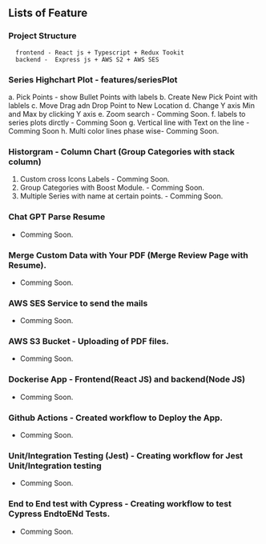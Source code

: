 ## Lists of Feature
  ### Project Structure
      frontend - React js + Typescript + Redux Tookit
      backend -  Express js + AWS S2 + AWS SES
  ### Series Highchart Plot - features/seriesPlot
   a. Pick Points - show Bullet Points with labels
   b. Create New Pick Point with lablels
   c. Move Drag adn Drop Point to New Location
   d. Change Y axis Min and Max by clicking Y axis
   e. Zoom search - Comming Soon.
   f. labels to series plots dirctly - Comming Soon
   g. Vertical line with Text on the line - Comming Soon
   h. Multi color lines phase wise- Comming Soon.
  ### Historgram - Column Chart (Group Categories with stack column)
  1. Custom cross Icons Labels - Comming Soon.
  2. Group Categories with Boost Module. - Comming Soon.
  3. Multiple Series with name at certain points. - Comming Soon.
 ### Chat GPT Parse Resume
 - Comming Soon.
 ### Merge Custom Data with Your PDF (Merge Review Page with Resume).
 - Comming Soon.
 ### AWS SES Service to send the mails
  - Comming Soon.
 ### AWS S3 Bucket - Uploading of PDF files.
  - Comming Soon.
 ### Dockerise App - Frontend(React JS) and backend(Node JS)
  - Comming Soon.
 ### Github Actions  - Created workflow to Deploy the App.
  - Comming Soon.
 ### Unit/Integration Testing (Jest) - Creating workflow for Jest Unit/Integration testing 
  - Comming Soon.
 ### End to End test with Cypress - Creating workflow to test Cypress EndtoENd Tests.
  - Comming Soon.

  


  


